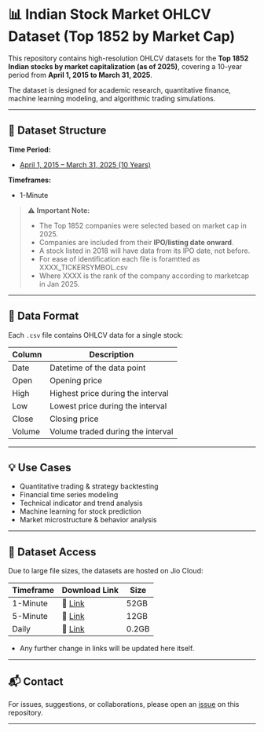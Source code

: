 # 📊 Indian Stock Market OHLCV Dataset (Top 1852 by Market Cap)

This repository contains high-resolution OHLCV datasets for the **Top 1852 Indian stocks by market capitalization (as of 2025)**, covering a 10-year period from **April 1, 2015 to March 31, 2025**.

The dataset is designed for academic research, quantitative finance, machine learning modeling, and algorithmic trading simulations.

---

## 📁 Dataset Structure

**Time Period:**
- [April 1, 2015 – March 31, 2025 (10 Years)](https://www.jiocloud.com/l/?u=nJeSTwHnU5GtuaLD7aYu97WZUO0E-HJCtLqWE-q4gD3VbsX1gBXZVMyTO5OGzLd-hkW)

**Timeframes:**
- 1-Minute

> ⚠️ **Important Note:**  
> - The Top 1852 companies were selected based on market cap in 2025.  
> - Companies are included from their **IPO/listing date onward**.  
> - A stock listed in 2018 will have data from its IPO date, not before.
> - For ease of identification each file is foramtted as XXXX_TICKERSYMBOL.csv
> - Where XXXX is the rank of the company according to marketcap in Jan 2025.

---

## 📄 Data Format

Each `.csv` file contains OHLCV data for a single stock:

| Column | Description |
|--------|-------------|
| Date   | Datetime of the data point |
| Open   | Opening price |
| High   | Highest price during the interval |
| Low    | Lowest price during the interval |
| Close  | Closing price |
| Volume | Volume traded during the interval |

---

## 💡 Use Cases

- Quantitative trading & strategy backtesting  
- Financial time series modeling  
- Technical indicator and trend analysis  
- Machine learning for stock prediction  
- Market microstructure & behavior analysis  

---

## 📂 Dataset Access

Due to large file sizes, the datasets are hosted on Jio Cloud:

| Timeframe | Download Link | Size |
|-----------|----------------|-----|
| 1-Minute  | 🔗 [Link](https://www.jioaicloud.com/l/?u=uWHF3kOxhX4zIfGPk_AuAR-UWdOk8wLpmCbO6exytFhwcaYhZOKouJF3f9XSOytqNL3) | 52GB |
| 5-Minute | 🔗 [Link](https://www.jioaicloud.com/l/?u=gXhSnTUGz7uSuyRuFj1qP3z73FT_KPAZoayYKWMq8260qH66XYtx093oktuDxNZLMHW) | 12GB |
| Daily | 🔗 [Link](https://www.jiocloud.com/l/?u=tEpIBhEGvE-C_shg_hNkbESxzAHLB5JwvB1foP8iKYL_P0-RHHeAtlNK2rRYbgI3NL3) | 0.2GB |

- Any further change in links will be updated here itself. 
---

## 📬 Contact

For issues, suggestions, or collaborations, please open an [issue](https://github.com/bh1rg1v/algorithmic-trading/issues) on this repository.

---
